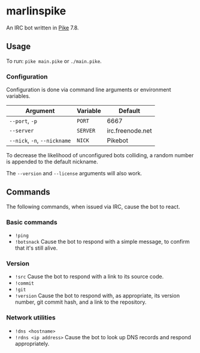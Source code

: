 # marlinspike
An IRC bot written in [Pike](http://pike.lysator.liu.se/) 7.8.

## Usage
To run: `pike main.pike` or `./main.pike`.

### Configuration
Configuration is done via command line arguments or environment variables.

| Argument                    | Variable | Default          |
|-----------------------------|----------|------------------|
|`--port`, `-p`               | `PORT`   | 6667             |
|`--server`                   | `SERVER` | irc.freenode.net |
|`--nick`, `-n`, `--nickname` | `NICK`   | Pikebot          |

To decrease the likelihood of unconfigured bots colliding, a random number is
appended to the default nickname.

The `--version` and `--license` arguments will also work.

## Commands
The following commands, when issued via IRC, cause the bot to react.

### Basic commands
* `!ping`
* `!botsnack`
Cause the bot to respond with a simple message, to confirm that it's still alive.

### Version
* `!src`
Cause the bot to respond with a link to its source code.
* `!commit`
* `!git`
* `!version`
Cause the bot to respond with, as appropriate, its version number, git commit hash, and a link to the repository.
### Network utilities
* `!dns <hostname>`
* `!rdns <ip address>`
Cause the bot to look up DNS records and respond appropriately.

